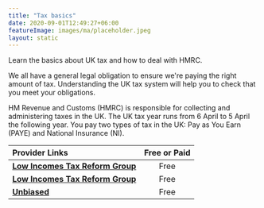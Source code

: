 ```yaml
---
title: "Tax basics"
date: 2020-09-01T12:49:27+06:00
featureImage: images/ma/placeholder.jpeg
layout: static
---
```


Learn the basics about UK tax and how to deal with HMRC.

We all have a general legal obligation to ensure we're paying the right amount of tax. Understanding the UK tax system will help you to check that you meet your obligations.

HM Revenue and Customs (HMRC) is responsible for collecting and administering taxes in the UK. The UK tax year runs from 6 April to 5 April the following year. You pay two types of tax in the UK: Pay as You Earn (PAYE) and National Insurance (NI).

| Provider Links      | Free or Paid  |  
| :-----------          | :--------------:      |  
| [**Low Incomes Tax Reform Group**](https://www.litrg.org.uk/tax-guides/tax-basics) | Free | 
| [**Low Incomes Tax Reform Group**](https://www.litrg.org.uk/tax-guides/tax-basics/self-assessment-understanding-basics) | Free | 
| [**Unbiased**](https://www.unbiased.co.uk/discover/tax-business/self-assessment) | Free | 
  

<br/><br/>






